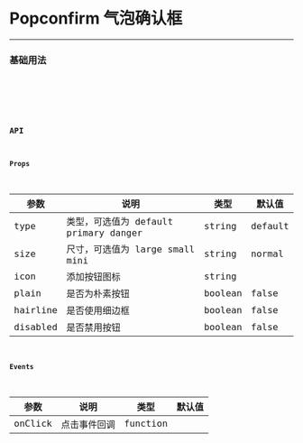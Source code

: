 # Popconfirm 气泡确认框

---

### 基础用法

<code hideActions='["CSB","EXTERNAL"]' src="./basic.tsx" />

<br/>

### API

#### Props

| 参数     | 说明                                  | 类型    | 默认值  |
| -------- | ------------------------------------- | ------- | ------- |
| type     | 类型，可选值为 default primary danger | string  | default |
| size     | 尺寸，可选值为 large small mini       | string  | normal  |
| icon     | 添加按钮图标                          | string  |         |
| plain    | 是否为朴素按钮                        | boolean | false   |
| hairline | 是否使用细边框                        | boolean | false   |
| disabled | 是否禁用按钮                          | boolean | false   |

#### Events

| 参数    | 说明         | 类型     | 默认值 |
| ------- | ------------ | -------- | ------ |
| onClick | 点击事件回调 | function |        |
